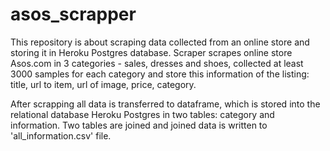# asos_scrapper

This repository is about scraping data collected from an online store and storing it in Heroku Postgres database.
Scraper scrapes online store Asos.com in 3 categories - sales, dresses and shoes, collected at least 3000 samples for each category and store this information of the listing: title, url to item, url of image,  price, category. 

After scrapping all data is transferred to dataframe, which is stored  into the relational database Heroku Postgres in two tables: category and information. 
Two tables are joined and joined data is written to 'all_information.csv' file.

